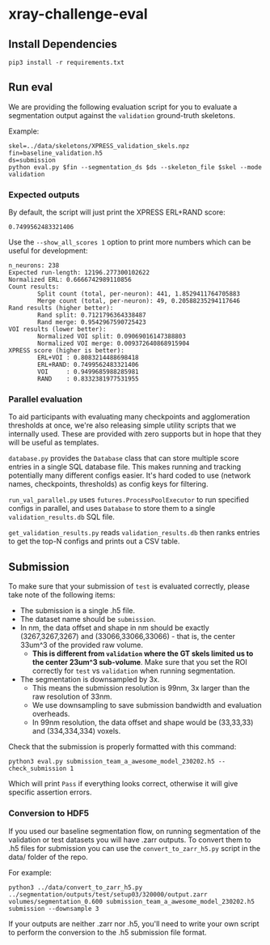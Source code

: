 # xray-challenge-eval

## Install Dependencies

`pip3 install -r requirements.txt`

## Run eval

We are providing the following evaluation script for you to evaluate a segmentation output against the `validation` ground-truth skeletons.

Example:
```bash=
skel=../data/skeletons/XPRESS_validation_skels.npz
fin=baseline_validation.h5
ds=submission
python eval.py $fin --segmentation_ds $ds --skeleton_file $skel --mode validation
```

### Expected outputs

By default, the script will just print the XPRESS ERL+RAND score:
```
0.7499562483321406
```

Use the `--show_all_scores 1` option to print more numbers which can be useful for development:
```
n_neurons: 238
Expected run-length: 12196.277300102622
Normalized ERL: 0.6666742989110856
Count results:
        Split count (total, per-neuron): 441, 1.8529411764705883
        Merge count (total, per-neuron): 49, 0.20588235294117646
Rand results (higher better):
        Rand split: 0.7121796364338487
        Rand merge: 0.9542967590725423
VOI results (lower better):
        Normalized VOI split: 0.09069016147388803
        Normalized VOI merge: 0.009372640868915904
XPRESS score (higher is better):
        ERL+VOI : 0.8083214488698418
        ERL+RAND: 0.7499562483321406
        VOI     : 0.9499685988285981
        RAND    : 0.8332381977531955
```

### Parallel evaluation

To aid participants with evaluating many checkpoints and agglomeration thresholds at once, we're also releasing simple utility scripts that we internally used. These are provided with zero supports but in hope that they will be useful as templates.

`database.py` provides the `Database` class that can store multiple score entries in a single SQL database file. This makes running and tracking potentially many different configs easier. It's hard coded to use (network names, checkpoints, thresholds) as config keys for filtering.

`run_val_parallel.py` uses `futures.ProcessPoolExecutor` to run specified configs in parallel, and uses `Database` to store them to a single `validation_results.db` SQL file.

`get_validation_results.py` reads `validation_results.db` then ranks entries to get the top-N configs and prints out a CSV table.


## Submission

To make sure that your submission of `test` is evaluated correctly, please take note of the following items:
- The submission is a single .h5 file.
- The dataset name should be `submission`.
- In nm, the data offset and shape in nm should be exactly (3267,3267,3267) and (33066,33066,33066) - that is, the center 33um^3 of the provided raw volume.
    - **This is different from `validation` where the GT skels limited us to the center 23um^3 sub-volume**. Make sure that you set the ROI correctly for `test` vs `validation` when running segmentation.
- The segmentation is downsampled by 3x.
    - This means the submission resolution is 99nm, 3x larger than the raw resolution of 33nm.
    - We use downsampling to save submission bandwidth and evaluation overheads.
    - In 99nm resolution, the data offset and shape would be (33,33,33) and (334,334,334) voxels.

Check that the submission is properly formatted with this command:
```
python3 eval.py submission_team_a_awesome_model_230202.h5 --check_submission 1
```
Which will print `Pass` if everything looks correct, otherwise it will give specific assertion errors.


### Conversion to HDF5

If you used our baseline segmentation flow, on running segmentation of the validation or test datasets you will have .zarr outputs.
To convert them to .h5 files for submission you can use the `convert_to_zarr_h5.py` script in the data/ folder of the repo.

For example:
```
python3 ../data/convert_to_zarr_h5.py ../segmentation/outputs/test/setup03/320000/output.zarr volumes/segmentation_0.600 submission_team_a_awesome_model_230202.h5 submission --downsample 3
```

If your outputs are neither .zarr nor .h5, you'll need to write your own script to perform the conversion to the .h5 submission file format.
